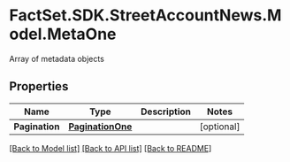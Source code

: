 # FactSet.SDK.StreetAccountNews.Model.MetaOne
Array of metadata objects

## Properties

Name | Type | Description | Notes
------------ | ------------- | ------------- | -------------
**Pagination** | [**PaginationOne**](PaginationOne.md) |  | [optional] 

[[Back to Model list]](../README.md#documentation-for-models) [[Back to API list]](../README.md#documentation-for-api-endpoints) [[Back to README]](../README.md)

